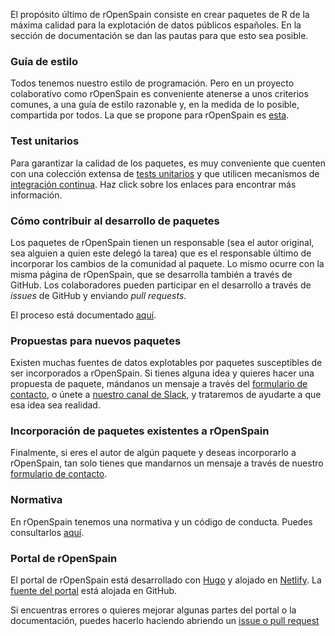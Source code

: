 El propósito último de rOpenSpain consiste en crear paquetes de R de la máxima calidad para la explotación de datos públicos españoles. En la sección de documentación se dan las pautas para que esto sea posible.


### Guía de estilo

Todos tenemos nuestro estilo de programación. Pero en un proyecto colaborativo como rOpenSpain es conveniente atenerse a unos criterios comunes, a una guía de estilo razonable y, en la medida de lo posible, compartida por todos. La que se propone para rOpenSpain es [esta](guia_estilo).


### Test unitarios

Para garantizar la calidad de los paquetes, es muy conveniente que cuenten con una colección extensa de [tests unitarios](tests_unitarios) y que utilicen mecanismos de [integración continua](ci). Haz click sobre los enlaces para encontrar más información.


### Cómo contribuir al desarrollo de paquetes

Los paquetes de rOpenSpain tienen un responsable (sea el autor original, sea alguien a quien este delegó la tarea) que es el responsable último de incorporar los cambios de la comunidad al paquete. Lo mismo ocurre con la misma página de rOpenSpain, que se desarrolla también a través de GitHub. Los colaboradores pueden participar en el desarrollo a través de _issues_ de GitHub y enviando _pull requests_. 

El proceso está documentado [aquí](issues_pull_requests).


### Propuestas para nuevos paquetes

Existen muchas fuentes de datos explotables por paquetes susceptibles de ser incorporados a rOpenSpain. Si tienes alguna idea y quieres hacer una propuesta de paquete, mándanos un mensaje a través del [formulario de contacto](https://ropenspain.netlify.com/contact/), o únete a [nuestro canal de Slack](https://join.slack.com/t/ropenspain/shared_invite/enQtMzE2MTY4MjQxMjE5LWRkYWU4NzI1OWIzYmE1NWUzNDUwZDRiZDdkNTkwNDFkMTllMzQwM2JhMDQ4MmViNTgyNWNjY2Q0MzI5ZTc0ODA), y trataremos de ayudarte a que esa idea sea realidad.


### Incorporación de paquetes existentes a rOpenSpain

Finalmente, si eres el autor de algún paquete y deseas incorporarlo a rOpenSpain, tan solo tienes que mandarnos un mensaje a través de nuestro [formulario de contacto](https://ropenspain.netlify.com/contact/).

### Normativa

En rOpenSpain tenemos una normativa y un código de conducta. Puedes consultarlos [aquí](normativa).

### Portal de rOpenSpain

El portal de rOpenSpain está desarrollado con [Hugo](https://gohugo.io/) y alojado en [Netlify](https://www.netlify.com/). La [fuente del portal](https://github.com/rOpenSpain/website) está alojada en GitHub. 

Si encuentras errores o quieres mejorar algunas partes del portal o la documentación, puedes hacerlo haciendo abriendo un [issue o pull request](issues_pull_requests)
